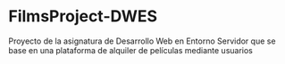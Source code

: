 # FilmsProject-DWES
Proyecto de la asignatura de Desarrollo Web en Entorno Servidor que se base en una plataforma de alquiler de películas mediante usuarios

